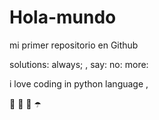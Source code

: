 # Hola-mundo

mi primer repositorio en Github

solutions: always; , say: no:  more:


i love coding in python language , 

🍔
🍷
🍎
☂️
